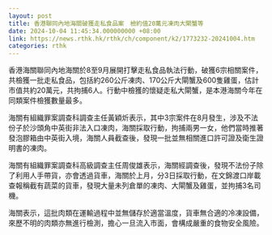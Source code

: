 ```yaml
---
layout: post
title: 香港聯同內地海關破獲走私食品案　檢約值20萬元凍肉大閘蟹等
date: 2024-10-04 11:45:34.000000000 +08:00
link: https://news.rthk.hk/rthk/ch/component/k2/1773232-20241004.htm
categories: rthk
---
```


香港海關聯同內地海關於8至9月展開打擊走私食品執法行動，破獲6宗相關案件，共檢獲一批走私食品，包括約260公斤凍肉、170公斤大閘蟹及600隻雞蛋，估計市值共約20萬元，共拘捕6人。行動中檢獲的懷疑走私大閘蟹，是本港海關今年在同類案件檢獲數量最多。

海關有組織罪案調查科調查主任黃穎炘表示，其中3宗案件在8月發生，涉及不法份子於沙頭角中英街非法入口凍肉，海關採取行動，拘捕兩男一女，他們當時推著發泡膠箱由中英街入境，海關人員截查後，發現一批並無相關進口許可證及衛生證明書的凍肉。 

海關有組織罪案調查科高級調查主任周俊雄表示，海關經調查後，發現不法份子除了利用人手帶貨，亦會透過貨車，海關於上月，分3日採取行動，在文錦渡口岸載查報稱截有蔬菜的貨車，發現大量未列倉單的凍肉、大閘蟹及雞蛋，並拘捕3名司機。

海關表示，這批肉類在運輸過程中並無儲存於適當溫度，貨車無合適的冷凍設備，來歷不明的肉類亦無進行檢測，擔心一旦流入市面，會構成嚴重的食物安全風險。
